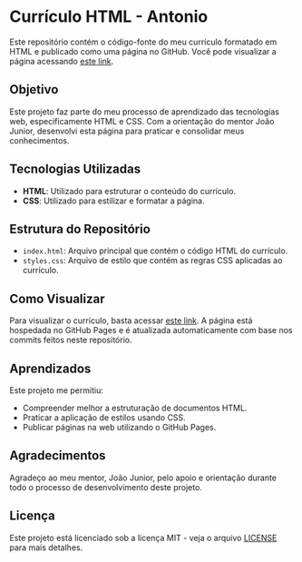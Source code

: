 # Currículo HTML - Antonio

Este repositório contém o código-fonte do meu currículo formatado em HTML e publicado como uma página no GitHub. Você pode visualizar a página acessando [este link](http://ancgci.github.io/antonio).

## Objetivo

Este projeto faz parte do meu processo de aprendizado das tecnologias web, especificamente HTML e CSS. Com a orientação do mentor João Junior, desenvolvi esta página para praticar e consolidar meus conhecimentos.

## Tecnologias Utilizadas

- **HTML**: Utilizado para estruturar o conteúdo do currículo.
- **CSS**: Utilizado para estilizar e formatar a página.

## Estrutura do Repositório

- `index.html`: Arquivo principal que contém o código HTML do currículo.
- `styles.css`: Arquivo de estilo que contém as regras CSS aplicadas ao currículo.

## Como Visualizar

Para visualizar o currículo, basta acessar [este link](http://ancgci.github.io/antonio). A página está hospedada no GitHub Pages e é atualizada automaticamente com base nos commits feitos neste repositório.

## Aprendizados

Este projeto me permitiu:

- Compreender melhor a estruturação de documentos HTML.
- Praticar a aplicação de estilos usando CSS.
- Publicar páginas na web utilizando o GitHub Pages.

## Agradecimentos

Agradeço ao meu mentor, João Junior, pelo apoio e orientação durante todo o processo de desenvolvimento deste projeto.

## Licença

Este projeto está licenciado sob a licença MIT - veja o arquivo [LICENSE](LICENSE) para mais detalhes.
